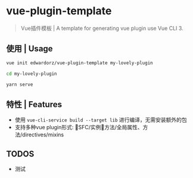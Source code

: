 # vue-plugin-template

> Vue插件模板 |
> A template for generating vue plugin use Vue CLI 3.


## 使用 | Usage

```bash
vue init edwardorz/vue-plugin-template my-lovely-plugin

cd my-lovely-plugin

yarn serve
```


## 特性 | Features

+ 使用 `vue-cli-service build --target lib` 进行编译，无需安装额外的包
+ 支持多种vue plugin形式: SFC/实例方法/全局属性、方法/directives/mixins


## TODOS

+ 测试 